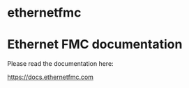 # ethernetfmc
Ethernet FMC documentation
==========================

Please read the documentation here:

https://docs.ethernetfmc.com
